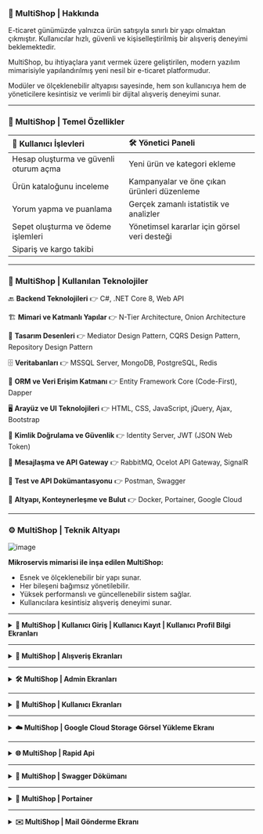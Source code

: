 ### 🛒 MultiShop | Hakkında

E-ticaret günümüzde yalnızca ürün satışıyla sınırlı bir yapı olmaktan çıkmıştır. Kullanıcılar hızlı, güvenli ve kişiselleştirilmiş bir alışveriş deneyimi beklemektedir.

MultiShop, bu ihtiyaçlara yanıt vermek üzere geliştirilen, modern yazılım mimarisiyle yapılandırılmış yeni nesil bir e-ticaret platformudur.

Modüler ve ölçeklenebilir altyapısı sayesinde, hem son kullanıcıya hem de yöneticilere kesintisiz ve verimli bir dijital alışveriş deneyimi sunar.

---

### 🎯 MultiShop | Temel Özellikler

| **👤 Kullanıcı İşlevleri**                                | **🛠️ Yönetici Paneli**                                      |
|:-----------------------------------------------------------|:-------------------------------------------------------------|
| Hesap oluşturma ve güvenli oturum açma                    | Yeni ürün ve kategori ekleme                                |
| Ürün kataloğunu inceleme                                  | Kampanyalar ve öne çıkan ürünleri düzenleme                 |
| Yorum yapma ve puanlama                                   | Gerçek zamanlı istatistik ve analizler                      |
| Sepet oluşturma ve ödeme işlemleri                        | Yönetimsel kararlar için görsel veri desteği                |
| Sipariş ve kargo takibi                                   |                                                              |

---

### 🚀 MultiShop | Kullanılan Teknolojiler

🔙 **Backend Teknolojileri** 👉 C#, .NET Core 8, Web API

🏗️ **Mimari ve Katmanlı Yapılar** 👉 N-Tier Architecture, Onion Architecture

🎨 **Tasarım Desenleri** 👉 Mediator Design Pattern, CQRS Design Pattern, Repository Design Pattern

🗄️ **Veritabanları** 👉 MSSQL Server, MongoDB, PostgreSQL, Redis

🔌 **ORM ve Veri Erişim Katmanı** 👉 Entity Framework Core (Code-First), Dapper

🖥️ **Arayüz ve UI Teknolojileri** 👉 HTML, CSS, JavaScript, jQuery, Ajax, Bootstrap

🔐 **Kimlik Doğrulama ve Güvenlik** 👉 Identity Server, JWT (JSON Web Token)

🧵 **Mesajlaşma ve API Gateway** 👉 RabbitMQ, Ocelot API Gateway, SignalR

🧪 **Test ve API Dokümantasyonu** 👉 Postman, Swagger

🐳 **Altyapı, Konteynerleşme ve Bulut** 👉 Docker, Portainer, Google Cloud

---

### ⚙️ MultiShop | Teknik Altyapı

![image](https://github.com/user-attachments/assets/db402f27-e8fb-4157-a739-fb69c52e0420)

**Mikroservis mimarisi ile inşa edilen MultiShop:**
- Esnek ve ölçeklenebilir bir yapı sunar. 
- Her bileşeni bağımsız yönetilebilir.  
- Yüksek performanslı ve güncellenebilir sistem sağlar.  
- Kullanıcılara kesintisiz alışveriş deneyimi sunar.

---

<details>
<summary><b>🔐 MultiShop | Kullanıcı Giriş | Kullanıcı Kayıt | Kullanıcı Profil Bilgi Ekranları</b></summary>

&nbsp;

![login_image](https://github.com/user-attachments/assets/83fdcaa9-8fed-4ac1-96b8-6c2ee9ee3244)

![register_image](https://github.com/user-attachments/assets/ab558fdb-9a38-4164-9c53-97972d652061)

![user_profile_image_2](https://github.com/user-attachments/assets/c1486033-fb54-4638-9515-cd31b27508d7)

</details>

---

<details>
<summary><b>🛒 MultiShop | Alışveriş Ekranları</b></summary>

&nbsp;

![home_page_image](https://github.com/user-attachments/assets/5461b779-0bf1-45d6-89a0-5659cc8d251f)

![product_detail_image](https://github.com/user-attachments/assets/3e3074e6-95ed-4621-9979-ba0d4667cd73)

![product_detail_image_3](https://github.com/user-attachments/assets/ec8a903d-7cb7-40ee-a49b-9e96385f50d2)

![basket_image](https://github.com/user-attachments/assets/f9d4b75d-aa2d-47ef-a0a9-106cc1736657)

![contact_image](https://github.com/user-attachments/assets/0086b1dc-5e37-44fa-aa49-6109894f4bec)

![order_image](https://github.com/user-attachments/assets/7e81afc3-688d-445f-9cbd-bd0089bc3a48)

![credit_card_1_image](https://github.com/user-attachments/assets/0794d62d-f981-402c-9ddd-482899d26ad3)

</details>

---

<details>
<summary><b>🛠️ MultiShop | Admin Ekranları</b></summary>

&nbsp;

![admin_about_image](https://github.com/user-attachments/assets/6c48d608-565b-4532-be9c-57cb6bd9d188)

![admin_category_image](https://github.com/user-attachments/assets/e9881682-8734-42bb-b1bb-a98b17a35ea8)

![admin_comment_image](https://github.com/user-attachments/assets/58f05da2-fd67-4766-a046-f8be42cdcf1e)

![admin_feature_image](https://github.com/user-attachments/assets/746e39df-a960-4536-a118-6fb3a2ece17a)

![offer_discount_image](https://github.com/user-attachments/assets/4a66af2b-9a95-44ae-87ea-07fdd6356e7e)

![admin_product_category_image](https://github.com/user-attachments/assets/dde3de6a-e15e-4406-8fc2-85ce11531f14)

![admin_product_contact_image](https://github.com/user-attachments/assets/c3949c4d-fe56-4d0e-b4dd-9f749677d561)

![admin_product_image](https://github.com/user-attachments/assets/0dd3ad6f-a359-4e77-9236-27ed00507889)

![admin_statistics_image](https://github.com/user-attachments/assets/97673fe3-3e8f-43de-9210-07e046061677)

![admin_user_address_image](https://github.com/user-attachments/assets/3f5653db-8f86-4db7-a50d-ffe4bccdf53d)

![admin_user_address_image_2](https://github.com/user-attachments/assets/16988d63-d3b1-4152-8e88-107d5ab9b809)

![admin_user_list_image](https://github.com/user-attachments/assets/39ce5f27-cf81-4e5f-b6ab-925ccb25119c)

![admin-cargo_list_image](https://github.com/user-attachments/assets/50764122-f98c-4f64-b19c-c6979f085e1f)

![admin-category_user_profile_image](https://github.com/user-attachments/assets/a607c9a0-4908-4c07-88bf-9ea069f87bbf)

![brand_image](https://github.com/user-attachments/assets/9a43d535-b8ce-4de8-ac08-0d923f14d30f)

![slider_image](https://github.com/user-attachments/assets/041ae850-ecdd-453d-af21-d11e0293f545)

![specal_offer_image](https://github.com/user-attachments/assets/9860886e-5024-460e-8340-50dbd593f24a)

</details>

---

<details>
<summary><b>👤 MultiShop | Kullanıcı Ekranları</b></summary>

&nbsp;

![user_order_list_image](https://github.com/user-attachments/assets/32f23f38-e198-4a94-81fa-ac7d8ecaa539)

![user_email_sendbox_image](https://github.com/user-attachments/assets/b0f16def-a2eb-46ad-87c7-ed27424d3b1f)

![user_email_inbox_image](https://github.com/user-attachments/assets/9a72071d-53cd-42d3-9981-616de8fcc6e7)

</details>

---

<details>
<summary><b>☁️ MultiShop | Google Cloud Storage Görsel Yükleme Ekranı</b></summary>

&nbsp;

![google_drive_storage_image](https://github.com/user-attachments/assets/768b3396-39d8-4f88-8f2a-4a2e1d591ea5)

</details>

---

<details>
<summary><b>🌐 MultiShop | Rapid Api</b></summary>

&nbsp;

**Kullanılan RapidApi'ler:**

- The Weather API
- Real-Time Finance Data
- Real-Time Product Search 

![rapid_api_exchange](https://github.com/user-attachments/assets/77420b72-0e0c-48b0-a99b-a83f0b974b7e)

![image](https://github.com/user-attachments/assets/44818f93-5ae1-46d4-ab5d-fb132a2a23d2)

</details>

---

<details>
<summary><b>🧾 MultiShop | Swagger Dökümanı</b></summary>

&nbsp;

📦 **Catalog**

![swagger_catalog_1](https://github.com/user-attachments/assets/238397d5-ba14-48c4-a815-a45d0526d9e3)

![swagger_catalog_2](https://github.com/user-attachments/assets/f93a4da2-f8b1-4dd5-b2f5-c5b2e748f2db)

![swagger_catalog_3](https://github.com/user-attachments/assets/00790eff-c1ff-4b93-9268-b18f31e0ca3b)

🎟️ **Discount**

![swagger_discount](https://github.com/user-attachments/assets/a4887a4b-9286-4d79-ba6e-6ca0e3884077)

📑 **Order**

![swagger_order](https://github.com/user-attachments/assets/b8026185-c686-4127-8e5d-362b5a593dbe)

🛒 **Basket**

![swagger_basket](https://github.com/user-attachments/assets/af2e722a-2233-4a5f-a7bc-7d0cf4a1ec25)

🚚 **Cargo**

![swagger_cargo](https://github.com/user-attachments/assets/19c6ba9a-c023-493a-aed3-7eff6ca38afa)

💬 **Comment**

![swagger_commet](https://github.com/user-attachments/assets/d0f10d00-8142-442a-8ecb-6fce3e304aad)

📩 **Message**

![swagger_message](https://github.com/user-attachments/assets/4d779261-1b6c-4a21-a640-4c5788e6fc93)

🐇 **RabbitMQ**

![swagger_rabbitmq](https://github.com/user-attachments/assets/1fd4e912-2cf0-4b38-8369-1f3a6a347ed2)

</details>

---

<details>
<summary><b>🧭 MultiShop | Portainer</b></summary>

&nbsp;

![image](https://github.com/user-attachments/assets/6115f3e6-d908-4f36-9bef-ae5c4c7b79e3)

</details>

---

<details>
<summary><b>✉️ MultiShop | Mail Gönderme Ekranı</b></summary>
  
&nbsp;
  
![image](https://github.com/user-attachments/assets/b19b3024-13c7-442f-bf44-95d1b934d6d9)

</details>
